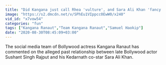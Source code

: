 ```yaml
---
title: "Did Kangana just call Rhea 'vulture', and Sara Ali Khan 'fancy nepotism kid'?"
image: "https://s2.dmcdn.net/v/SPhEu1VIppcc0EwW0/x240"
vid_id: "x7vow54"
categories: "fun"
tags: ["Kangana Ranaut","Team Kangana Ranaut","Samuel Haokip"]
date: "2020-08-30T08:45:09+03:00"
---
```

The social media team of Bollywood actress Kangana Ranaut has commented on the alleged past relationship between late Bollywood actor Sushant Singh Rajput and his Kedarnath co-star Sara Ali Khan.   <br>
